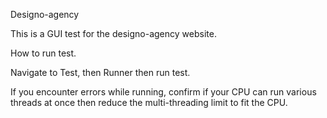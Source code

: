 Designo-agency

This is a GUI test for the designo-agency website.


How to run test.

Navigate to Test, then Runner then run test. 

If you encounter errors while running, confirm if your CPU can run various threads at once then reduce the multi-threading limit to fit the CPU.

